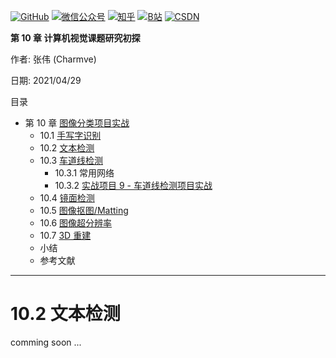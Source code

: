<p align="left">
  <a href="https://github.com/Charmve"><img src="https://img.shields.io/badge/GitHub-@Charmve-000000.svg?logo=GitHub" alt="GitHub" target="_blank"></a>
  <a href="https://imgconvert.csdnimg.cn/aHR0cHM6Ly9tbWJpei5xcGljLmNuL21tYml6X3BuZy9aTmRoV05pYjNJUkIzZk5ldWVGZEQ4YnZ4cXlzbXRtRktUTGdFSXZOMUdnTHhDNXV0Y1VBZVJ0T0lJa0hTZTVnVGowamVtZUVOQTJJMHhiU0xjQ3VrVVEvNjQw?x-oss-process=image/format,png" target="_blank" ><img src="https://img.shields.io/badge/公众号-@迈微AI研习社-000000.svg?style=flat-square&amp;logo=WeChat" alt="微信公众号"/></a>
  <a href="https://www.zhihu.com/people/MaiweiE-com" target="_blank" ><img src="https://img.shields.io/badge/%E7%9F%A5%E4%B9%8E-@Charmve-000000.svg?style=flat-square&amp;logo=Zhihu" alt="知乎"/></a>
  <a href="https://space.bilibili.com/62079686" target="_blank"><img src="https://img.shields.io/badge/B站-@Charmve-000000.svg?style=flat-square&amp;logo=Bilibili" alt="B站"/></a>
  <a href="https://blog.csdn.net/Charmve" target="_blank"><img src="https://img.shields.io/badge/CSDN-@Charmve-000000.svg?style=flat-square&amp;logo=CSDN" alt="CSDN"/></a>
</p>

**第 10 章 计算机视觉课题研究初探**

作者: 张伟 (Charmve)

日期: 2021/04/29

目录

  - 第 10 章 [图像分类项目实战](https://charmve.github.io/computer-vision-in-action/#/chapter10/chapter10)
    - 10.1 [手写字识别](https://blog.csdn.net/Charmve/article/details/108531735)
    - 10.2 [文本检测](https://github.com/Charmve/Scene-Text-Detection)
    - 10.3 [车道线检测](https://github.com/Charmve/Awesome-Lane-Detection)
      - 10.3.1 常用网络 
      - 10.3.2 [实战项目 9 - 车道线检测项目实战](https://blog.csdn.net/Charmve/article/details/116678477)
    - 10.4 [镜面检测](https://github.com/Charmve/Mirror-Glass-Detection)
    - 10.5 [图像抠图/Matting](https://github.com/Charmve/TimeWarp)
    - 10.6 [图像超分辨率](charpter10_6-图像超分辨率.md)
    - 10.7 [3D 重建](charpter10_7-3D重建.md)
    - 小结
    - 参考文献

---


# 10.2 文本检测

comming soon ...
